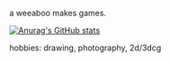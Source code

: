 a weeaboo makes games.

[![Anurag's GitHub stats](https://github-readme-stats.vercel.app/api?username=amk3y&theme=dark)](https://github.com/anuraghazra/github-readme-stats)

hobbies: drawing, photography, 2d/3dcg
